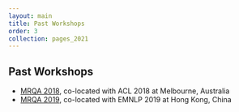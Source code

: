 ```yaml
---
layout: main
title: Past Workshops
order: 3
collection: pages_2021
---
```

## Past Workshops
- [MRQA 2018](../2018), co-located with ACL 2018 at Melbourne, Australia
- [MRQA 2019](..), co-located with EMNLP 2019 at Hong Kong, China
